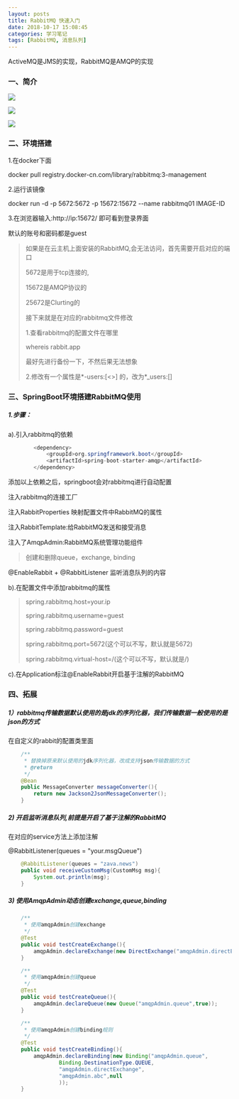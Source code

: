 ```yaml
---
layout: posts
title: RabbitMQ 快速入门
date: 2018-10-17 15:08:45
categories: 学习笔记
tags: [RabbitMQ, 消息队列]
---
```


ActiveMQ是JMS的实现，RabbitMQ是AMQP的实现

<!-- more -->

### 一、简介



![](clipboard.png)

![](微信截图_20181017144332.png)

![](微信截图_20181017144512.png)

### 二、环境搭建

1.在docker下面

docker pull registry.docker-cn.com/library/rabbitmq:3-management

2.运行该镜像

docker run -d -p 5672:5672 -p 15672:15672 --name rabbitmq01 IMAGE-ID

3.在浏览器输入:http://ip:15672/	即可看到登录界面

默认的账号和密码都是guest

> 如果是在云主机上面安装的RabbitMQ,会无法访问，首先需要开启对应的端口
>
> 5672是用于tcp连接的,
>
> 15672是AMQP协议的
>
> 25672是Clurting的
>
> 接下来就是在对应的rabbitmq文件修改
>
> 1.查看rabbitmq的配置文件在哪里
>
> whereis rabbit.app
>
> 最好先进行备份一下，不然后果无法想象
>
> 2.修改有一个属性是*-users:[<<guest>>] 的，改为*_users:[]







### 三、SpringBoot环境搭建RabbitMQ使用

##### 1.步骤：

a).引入rabbitmq的依赖

```java
		<dependency>
            <groupId>org.springframework.boot</groupId>
            <artifactId>spring-boot-starter-amqp</artifactId>
        </dependency>
```

添加以上依赖之后，springboot会对rabbitmq进行自动配置

注入rabbitmq的连接工厂

注入RabbitProperties 映射配置文件中RabbitMQ的属性

注入RabbitTemplate:给RabbitMQ发送和接受消息

注入了AmqpAdmin:RabbitMQ系统管理功能组件

> 创建和删除queue，exchange, binding

@EnableRabbit  +  @RabbitListener  监听消息队列的内容

b).在配置文件中添加rabbitmq的属性

> spring.rabbitmq.host=your.ip
>
> spring.rabbitmq.username=guest
>
> spring.rabbitmq.password=guest
>
> spring.rabbitmq.port=5672(这个可以不写，默认就是5672)
>
> spring.rabbitmq.virtual-host=/(这个可以不写，默认就是/)

c).在Application标注@EnableRabbit开启基于注解的RabbitMQ







### 四、拓展

##### 1）rabbitmq传输数据默认使用的是jdk的序列化器，我们传输数据一般使用的是json的方式

在自定义的rabbit的配置类里面

```java
	/**
     * 替换掉原来默认使用的jdk序列化器，改成支持json传输数据的方式
     * @return
     */
    @Bean
    public MessageConverter messageConverter(){
        return new Jackson2JsonMessageConverter();
    }
```

##### 2) 开启监听消息队列,前提是开启了基于注解的RabbitMQ

在对应的service方法上添加注解

@RabbitListener(queues = "your.msgQueue")

```java
	@RabbitListener(queues = "zava.news")
    public void receiveCustomMsg(CustomMsg msg){
        System.out.println(msg);
    }
```

##### 3) 使用AmqpAdmin动态创建exchange,queue,binding

```java
	/**
     * 使用amqpAdmin创建exchange
     */
    @Test
    public void testCreateExchange(){
        amqpAdmin.declareExchange(new DirectExchange("amqpAdmin.directExchange"));
    }

    /**
     * 使用amqpAdmin创建queue
     */
    @Test
    public void testCreateQueue(){
        amqpAdmin.declareQueue(new Queue("amqpAdmin.queue",true));
    }

    /**
     * 使用amqpAdmin创建binding规则
     */
    @Test
    public void testCreateBinding(){
        amqpAdmin.declareBinding(new Binding("amqpAdmin.queue",
                Binding.DestinationType.QUEUE,
                "amqpAdmin.directExchange",
                "amqpAdmin.abc",null
                ));
    }
```

